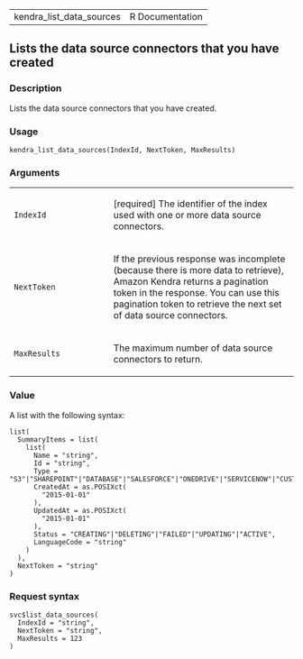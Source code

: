 <table style="width: 100%;">
<tbody>
<tr class="odd">
<td>kendra_list_data_sources</td>
<td style="text-align: right;">R Documentation</td>
</tr>
</tbody>
</table>

## Lists the data source connectors that you have created

### Description

Lists the data source connectors that you have created.

### Usage

    kendra_list_data_sources(IndexId, NextToken, MaxResults)

### Arguments

<table>
<colgroup>
<col style="width: 35%" />
<col style="width: 65%" />
</colgroup>
<tbody>
<tr class="odd">
<td><code id="kendra_list_data_sources_:_IndexId">IndexId</code></td>
<td><p>[required] The identifier of the index used with one or more data
source connectors.</p></td>
</tr>
<tr class="even">
<td><code
id="kendra_list_data_sources_:_NextToken">NextToken</code></td>
<td><p>If the previous response was incomplete (because there is more
data to retrieve), Amazon Kendra returns a pagination token in the
response. You can use this pagination token to retrieve the next set of
data source connectors.</p></td>
</tr>
<tr class="odd">
<td><code
id="kendra_list_data_sources_:_MaxResults">MaxResults</code></td>
<td><p>The maximum number of data source connectors to return.</p></td>
</tr>
</tbody>
</table>

### Value

A list with the following syntax:

    list(
      SummaryItems = list(
        list(
          Name = "string",
          Id = "string",
          Type = "S3"|"SHAREPOINT"|"DATABASE"|"SALESFORCE"|"ONEDRIVE"|"SERVICENOW"|"CUSTOM"|"CONFLUENCE"|"GOOGLEDRIVE"|"WEBCRAWLER"|"WORKDOCS"|"FSX"|"SLACK"|"BOX"|"QUIP"|"JIRA"|"GITHUB"|"ALFRESCO"|"TEMPLATE",
          CreatedAt = as.POSIXct(
            "2015-01-01"
          ),
          UpdatedAt = as.POSIXct(
            "2015-01-01"
          ),
          Status = "CREATING"|"DELETING"|"FAILED"|"UPDATING"|"ACTIVE",
          LanguageCode = "string"
        )
      ),
      NextToken = "string"
    )

### Request syntax

    svc$list_data_sources(
      IndexId = "string",
      NextToken = "string",
      MaxResults = 123
    )
